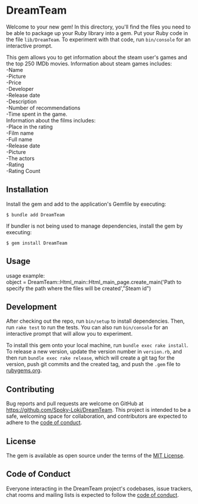 # DreamTeam

Welcome to your new gem! In this directory, you'll find the files you need to be able to package up your Ruby library into a gem. Put your Ruby code in the file `lib/DreamTeam`. To experiment with that code, run `bin/console` for an interactive prompt.

This gem allows you to get information about the steam user's games and the top 250 IMDb movies.
Information about steam games includes:  
    -Name  
    -Picture  
    -Price  
    -Developer  
    -Release date  
    -Description  
    -Number of recommendations  
    -Time spent in the game.  
Information about the films includes:  
    -Place in the rating  
    -Film name  
    -Full name  
    -Release date  
    -Picture  
    -The actors  
    -Rating  
    -Rating Count  

## Installation

Install the gem and add to the application's Gemfile by executing:

    $ bundle add DreamTeam

If bundler is not being used to manage dependencies, install the gem by executing:

    $ gem install DreamTeam

## Usage

usage example:  
        object = DreamTeam::Html_main::Html_main_page.create_main('Path to specify the path where the files will be created',"Steam id")

## Development

After checking out the repo, run `bin/setup` to install dependencies. Then, run `rake test` to run the tests. You can also run `bin/console` for an interactive prompt that will allow you to experiment.

To install this gem onto your local machine, run `bundle exec rake install`. To release a new version, update the version number in `version.rb`, and then run `bundle exec rake release`, which will create a git tag for the version, push git commits and the created tag, and push the `.gem` file to [rubygems.org](https://rubygems.org).

## Contributing

Bug reports and pull requests are welcome on GitHub at https://github.com/Spoky-Loki/DreamTeam. This project is intended to be a safe, welcoming space for collaboration, and contributors are expected to adhere to the [code of conduct](https://github.com/Spoky-Loki/DreamTeam/blob/master/CODE_OF_CONDUCT.md).

## License

The gem is available as open source under the terms of the [MIT License](https://opensource.org/licenses/MIT).

## Code of Conduct

Everyone interacting in the DreamTeam project's codebases, issue trackers, chat rooms and mailing lists is expected to follow the [code of conduct](https://github.com/Spoky-Loki/DreamTeam/blob/master/CODE_OF_CONDUCT.md).
